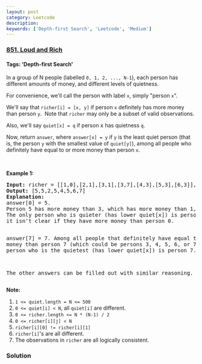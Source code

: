 ```yaml
---
layout: post
category: Leetcode
description: 
keywords: ['Depth-first Search', 'Leetcode', 'Medium']
---
```

### [851. Loud and Rich](https://leetcode.com/problems/loud-and-rich)

#### Tags: 'Depth-first Search'

<div class="content__u3I1 question-content__JfgR"><div><p>In a group of N people (labelled <code>0, 1, 2, ..., N-1</code>), each person has different amounts of money, and different levels of quietness.</p>
<p>For convenience, we'll call the person with label <code>x</code>, simply "person <code>x</code>".</p>
<p>We'll say that <code>richer[i] = [x, y]</code> if person <code>x</code> definitely has more money than person <code>y</code>.  Note that <code>richer</code> may only be a subset of valid observations.</p>
<p>Also, we'll say <code>quiet[x] = q</code> if person <font face="monospace">x</font> has quietness <code>q</code>.</p>
<p>Now, return <code>answer</code>, where <code>answer[x] = y</code> if <code>y</code> is the least quiet person (that is, the person <code>y</code> with the smallest value of <code>quiet[y]</code>), among all people who definitely have equal to or more money than person <code>x</code>.</p>
<p> </p>
<div>
<p><strong>Example 1:</strong></p>
<pre><strong>Input: </strong>richer = <span id="example-input-1-1">[[1,0],[2,1],[3,1],[3,7],[4,3],[5,3],[6,3]]</span>, quiet = <span id="example-input-1-2">[3,2,5,4,6,1,7,0]</span>
<strong>Output: </strong><span id="example-output-1">[5,5,2,5,4,5,6,7]</span>
<strong>Explanation: </strong>
answer[0] = 5.
Person 5 has more money than 3, which has more money than 1, which has more money than 0.
The only person who is quieter (has lower quiet[x]) is person 7, but
it isn't clear if they have more money than person 0.

answer[7] = 7.
Among all people that definitely have equal to or more money than person 7
(which could be persons 3, 4, 5, 6, or 7), the person who is the quietest (has lower quiet[x])
is person 7.

The other answers can be filled out with similar reasoning.
</pre>
</div>
<p><strong>Note:</strong></p>
<ol>
<li><code>1 &lt;= quiet.length = N &lt;= 500</code></li>
<li><code>0 &lt;= quiet[i] &lt; N</code>, all <code>quiet[i]</code> are different.</li>
<li><code>0 &lt;= richer.length &lt;= N * (N-1) / 2</code></li>
<li><code>0 &lt;= richer[i][j] &lt; N</code></li>
<li><code>richer[i][0] != richer[i][1]</code></li>
<li><code>richer[i]</code>'s are all different.</li>
<li>The observations in <code>richer</code> are all logically consistent.</li>
</ol>
</div></div>

### Solution
